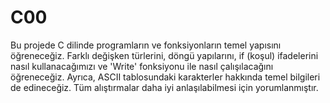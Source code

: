 # C00

Bu projede C dilinde programların ve fonksiyonların temel yapısını öğreneceğiz. Farklı değişken türlerini, döngü yapılarını, if (koşul) ifadelerini nasıl kullanacağımızı ve 'Write' fonksiyonu ile nasıl çalışılacağını öğreneceğiz. Ayrıca, ASCII tablosundaki karakterler hakkında temel bilgileri de edineceğiz. Tüm alıştırmalar daha iyi anlaşılabilmesi için yorumlanmıştır.
